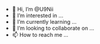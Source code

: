- 👋 Hi, I’m @U9Nii
- 👀 I’m interested in ...
- 🌱 I’m currently learning ...
- 💞️ I’m looking to collaborate on ...
- 📫 How to reach me ...

<!---
U9Nii/U9Nii is a ✨ special ✨ repository because its `README.md` (this file) appears on your GitHub profile.
You can click the Preview link to take a look at your changes.
--->
